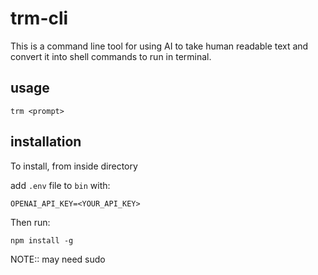 # trm-cli

This is a command line tool for using AI to take human readable text and convert it into shell commands to run in terminal.

## usage

```
trm <prompt>
```

## installation

To install, from inside directory

add `.env` file to `bin` with:

```
OPENAI_API_KEY=<YOUR_API_KEY>
```

Then run:

```
npm install -g
```

NOTE:: may need sudo
